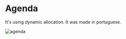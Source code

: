 # Agenda
It's using dynamic allocation.
It was made in portuguese.

![agenda](https://user-images.githubusercontent.com/29846498/30549065-27c995fc-9c6a-11e7-9a8b-321d1eea2fa6.png)
